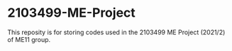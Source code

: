 # 2103499-ME-Project
This reposity is for storing codes used in the 2103499 ME Project (2021/2) of ME11 group.
